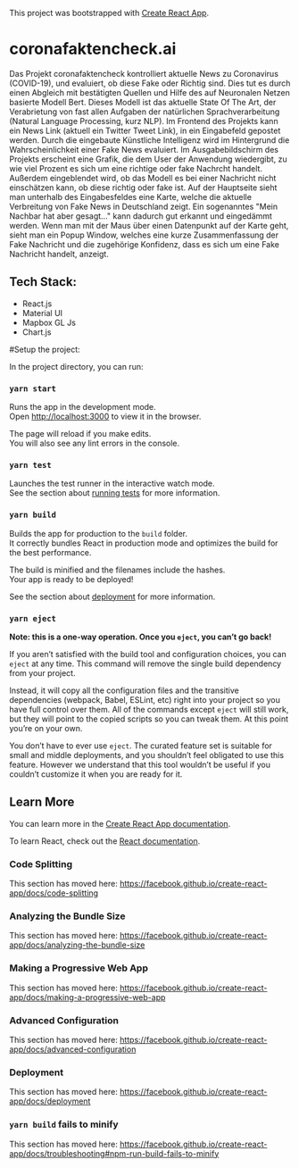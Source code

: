 This project was bootstrapped with [Create React App](https://github.com/facebook/create-react-app).

# coronafaktencheck.ai
Das Projekt coronafaktencheck kontrolliert aktuelle News zu Coronavirus (COVID-19), und evaluiert, ob diese Fake oder Richtig sind. Dies tut es durch einen Abgleich mit bestätigten Quellen und Hilfe des auf Neuronalen Netzen basierte Modell Bert. Dieses Modell ist das aktuelle State Of The Art, der Verabrietung von fast allen Aufgaben der natürlichen Sprachverarbeitung (Natural Language Processing, kurz NLP). Im Frontend des Projekts kann ein News Link (aktuell ein Twitter Tweet Link), in ein Eingabefeld gepostet werden. Durch die eingebaute Künstliche Intelligenz wird im Hintergrund die Wahrscheinlichkeit einer Fake News evaluiert. Im Ausgabebildschirm des Projekts erscheint eine Grafik, die dem User der Anwendung wiedergibt, zu wie viel Prozent es sich um eine richtige oder fake Nachrcht handelt. Außerdem eingeblendet wird, ob das Modell es bei einer Nachricht nicht einschätzen kann, ob diese richtig oder fake ist.
Auf der Hauptseite sieht man unterhalb des Eingabesfeldes eine Karte, welche die aktuelle Verbreitung von Fake News in Deutschland zeigt. Ein sogenanntes "Mein Nachbar hat aber gesagt..." kann dadurch gut erkannt und eingedämmt werden. Wenn man mit der Maus über einen Datenpunkt auf der Karte geht, sieht man ein Popup Window, welches eine kurze Zusammenfassung der Fake Nachricht und die zugehörige Konfidenz, dass es sich um eine Fake Nachricht handelt, anzeigt.

## Tech Stack:
- React.js
- Material UI
- Mapbox GL Js
- Chart.js

#Setup the project:

In the project directory, you can run:

### `yarn start`

Runs the app in the development mode.<br />
Open [http://localhost:3000](http://localhost:3000) to view it in the browser.

The page will reload if you make edits.<br />
You will also see any lint errors in the console.

### `yarn test`

Launches the test runner in the interactive watch mode.<br />
See the section about [running tests](https://facebook.github.io/create-react-app/docs/running-tests) for more information.

### `yarn build`

Builds the app for production to the `build` folder.<br />
It correctly bundles React in production mode and optimizes the build for the best performance.

The build is minified and the filenames include the hashes.<br />
Your app is ready to be deployed!

See the section about [deployment](https://facebook.github.io/create-react-app/docs/deployment) for more information.

### `yarn eject`

**Note: this is a one-way operation. Once you `eject`, you can’t go back!**

If you aren’t satisfied with the build tool and configuration choices, you can `eject` at any time. This command will remove the single build dependency from your project.

Instead, it will copy all the configuration files and the transitive dependencies (webpack, Babel, ESLint, etc) right into your project so you have full control over them. All of the commands except `eject` will still work, but they will point to the copied scripts so you can tweak them. At this point you’re on your own.

You don’t have to ever use `eject`. The curated feature set is suitable for small and middle deployments, and you shouldn’t feel obligated to use this feature. However we understand that this tool wouldn’t be useful if you couldn’t customize it when you are ready for it.

## Learn More

You can learn more in the [Create React App documentation](https://facebook.github.io/create-react-app/docs/getting-started).

To learn React, check out the [React documentation](https://reactjs.org/).

### Code Splitting

This section has moved here: https://facebook.github.io/create-react-app/docs/code-splitting

### Analyzing the Bundle Size

This section has moved here: https://facebook.github.io/create-react-app/docs/analyzing-the-bundle-size

### Making a Progressive Web App

This section has moved here: https://facebook.github.io/create-react-app/docs/making-a-progressive-web-app

### Advanced Configuration

This section has moved here: https://facebook.github.io/create-react-app/docs/advanced-configuration

### Deployment

This section has moved here: https://facebook.github.io/create-react-app/docs/deployment

### `yarn build` fails to minify

This section has moved here: https://facebook.github.io/create-react-app/docs/troubleshooting#npm-run-build-fails-to-minify
